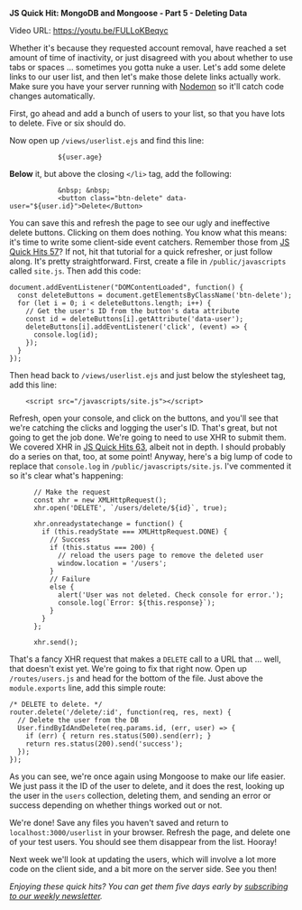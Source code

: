 **JS Quick Hit: MongoDB and Mongoose - Part 5 - Deleting Data**

Video URL: https://youtu.be/FULLoKBeqyc

Whether it's because they requested account removal, have reached a set amount of time of inactivity, or just disagreed with you about whether to use tabs or spaces &hellip; sometimes you gotta nuke a user. Let's add some delete links to our user list, and then let's make those delete links actually work. Make sure you have your server running with [Nodemon](https://nodemon.io/) so it'll catch code changes automatically.

First, go ahead and add a bunch of users to your list, so that you have lots to delete. Five or six should do.

Now open up `/views/userlist.ejs` and find this line:

```
            ${user.age}
```

**Below** it, but above the closing `</li>` tag, add the following:

```
            &nbsp; &nbsp;
            <button class="btn-delete" data-user="${user.id}">Delete</Button>
```

You can save this and refresh the page to see our ugly and ineffective delete buttons. Clicking on them does nothing. You know what this means: it's time to write some client-side event catchers. Remember those from [JS Quick Hits 57](https://closebrace.com/tutorials/2019-02-27/js-quick-hits-57-event-listeners)? If not, hit that tutorial for a quick refresher, or just follow along. It's pretty straightforward. First, create a file in `/public/javascripts` called `site.js`. Then add this code:

```
document.addEventListener("DOMContentLoaded", function() {
  const deleteButtons = document.getElementsByClassName('btn-delete');
  for (let i = 0; i < deleteButtons.length; i++) {
    // Get the user's ID from the button's data attribute
    const id = deleteButtons[i].getAttribute('data-user');
    deleteButtons[i].addEventListener('click', (event) => {
      console.log(id);
    });
  }
});
```

Then head back to `/views/userlist.ejs` and just below the stylesheet tag, add this line:

```
    <script src="/javascripts/site.js"></script>
```

Refresh, open your console, and click on the buttons, and you'll see that we're catching the clicks and logging the user's ID. That's great, but not going to get the job done. We're going to need to use XHR to submit them. We covered XHR in [JS Quick Hits 63](https://closebrace.com/tutorials/2019-04-10/js-quick-hits-63-full-stack-project-part-4-xhr), albeit not in depth. I should probably do a series on that, too, at some point! Anyway, here's a big lump of code to replace that `console.log` in `/public/javascripts/site.js`. I've commented it so it's clear what's happening:

```
      // Make the request
      const xhr = new XMLHttpRequest();
      xhr.open('DELETE', `/users/delete/${id}`, true);

      xhr.onreadystatechange = function() {
        if (this.readyState === XMLHttpRequest.DONE) {
          // Success
          if (this.status === 200) {
            // reload the users page to remove the deleted user
            window.location = '/users';
          }
          // Failure
          else {
            alert('User was not deleted. Check console for error.');
            console.log(`Error: ${this.response}`);
          }
        }
      };

      xhr.send();
```

That's a fancy XHR request that makes a `DELETE` call to a URL that &hellip; well, that doesn't exist yet. We're going to fix that right now. Open up `/routes/users.js` and head for the bottom of the file. Just above the `module.exports` line, add this simple route:

```
/* DELETE to delete. */
router.delete('/delete/:id', function(req, res, next) {
  // Delete the user from the DB
  User.findByIdAndDelete(req.params.id, (err, user) => {
    if (err) { return res.status(500).send(err); }
    return res.status(200).send('success');
  });
});
```

As you can see, we're once again using Mongoose to make our life easier. We just pass it the ID of the user to delete, and it does the rest, looking up the user in the `users` collection, deleting them, and sending an error or success depending on whether things worked out or not.

We're done! Save any files you haven't saved and return to `localhost:3000/userlist` in your browser. Refresh the page, and delete one of your test users. You should see them disappear from the list. Hooray!

Next week we'll look at updating the users, which will involve a lot more code on the client side, and a bit more on the server side. See you then!

_Enjoying these quick hits? You can get them five days early by [subscribing to our weekly newsletter](https://closebrace.com/newsletter/subscribe)._

